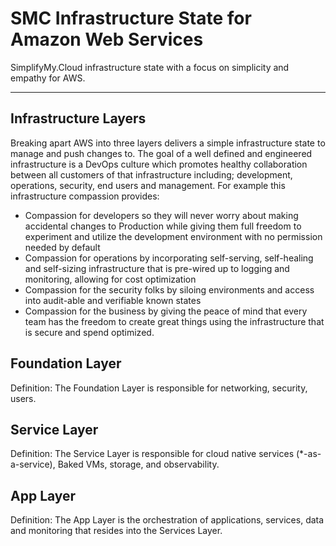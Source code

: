 # SMC Infrastructure State for Amazon Web Services

SimplifyMy.Cloud infrastructure state with a focus on simplicity and empathy for AWS.

---

## Infrastructure Layers

Breaking apart AWS into three layers delivers a simple infrastructure state to manage and push changes to.  The goal of a well defined and engineered infrastructure is a DevOps culture which promotes healthy collaboration between all customers of that infrastructure including; development, operations, security, end users and management.  For example this infrastructure compassion provides:

  - Compassion for developers so they will never worry about making accidental changes to Production while giving them full freedom to experiment and utilize the development environment with no permission needed by default
  - Compassion for operations by incorporating self-serving, self-healing and self-sizing infrastructure that is pre-wired up to logging and monitoring, allowing for cost optimization
  - Compassion for the security folks by siloing environments and access into audit-able and verifiable known states
  - Compassion for the business by giving the peace of mind that every team has the freedom to create great things using the infrastructure that is secure and spend optimized.



## Foundation Layer

Definition: The Foundation Layer is responsible for networking, security, users.



## Service Layer

Definition: The Service Layer is responsible for cloud native services (*-as-a-service), Baked VMs, storage, and observability.



## App Layer

Definition: The App Layer is the orchestration of applications, services, data and monitoring that resides into the Services Layer.
